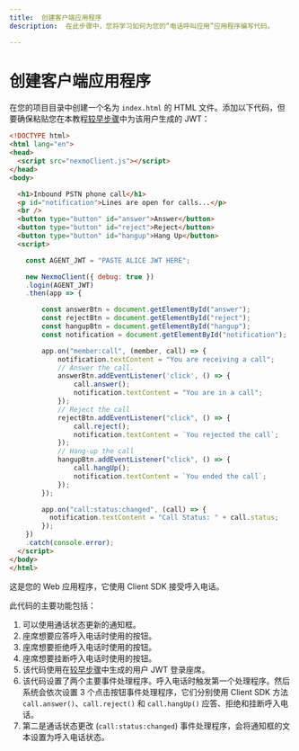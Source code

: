 ```yaml
---
title:  创建客户端应用程序
description:  在此步骤中，您将学习如何为您的“电话呼叫应用”应用程序编写代码。

---
```


创建客户端应用程序
=========

在您的项目目录中创建一个名为 `index.html` 的 HTML 文件。添加以下代码，但要确保粘贴您在本教程[较早步骤](/client-sdk/tutorials/phone-to-app/client-sdk/generate-jwt)中为该用户生成的 JWT：

```html
<!DOCTYPE html>
<html lang="en">
<head>
  <script src="nexmoClient.js"></script>
</head>
<body>

  <h1>Inbound PSTN phone call</h1>
  <p id="notification">Lines are open for calls...</p>
  <br />
  <button type="button" id="answer">Answer</button>
  <button type="button" id="reject">Reject</button>
  <button type="button" id="hangup">Hang Up</button>
  <script>

    const AGENT_JWT = "PASTE ALICE JWT HERE";

    new NexmoClient({ debug: true })
    .login(AGENT_JWT)
    .then(app => {

        const answerBtn = document.getElementById("answer");
        const rejectBtn = document.getElementById("reject");
        const hangupBtn = document.getElementById("hangup");
        const notification = document.getElementById("notification");

        app.on("member:call", (member, call) => {
            notification.textContent = "You are receiving a call";
            // Answer the call.
            answerBtn.addEventListener('click', () => {
                call.answer();
                notification.textContent = "You are in a call";
            });
            // Reject the call
            rejectBtn.addEventListener("click", () => {
                call.reject();
                notification.textContent = `You rejected the call`;
            });
            // Hang-up the call
            hangupBtn.addEventListener("click", () => {
                call.hangUp();
                notification.textContent = `You ended the call`;
            });
        });

        app.on("call:status:changed", (call) => {
          notification.textContent = "Call Status: " + call.status;
        });
    })
    .catch(console.error);
  </script>
</body>
</html>
```

这是您的 Web 应用程序，它使用 Client SDK 接受呼入电话。

此代码的主要功能包括：

1. 可以使用通话状态更新的通知框。
2. 座席想要应答呼入电话时使用的按钮。
3. 座席想要拒绝呼入电话时使用的按钮。
4. 座席想要挂断呼入电话时使用的按钮。
5. 该代码使用在[较早步骤](/client-sdk/tutorials/phone-to-app/client-sdk/generate-jwt)中生成的用户 JWT 登录座席。
6. 该代码设置了两个主要事件处理程序。呼入电话时触发第一个处理程序。然后系统会依次设置 3 个点击按钮事件处理程序，它们分别使用 Client SDK 方法 `call.answer()`、`call.reject()` 和 `call.hangUp()` 应答、拒绝和挂断呼入电话。
7. 第二是通话状态更改 (`call:status:changed`) 事件处理程序，会将通知框的文本设置为呼入电话状态。

